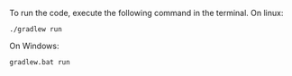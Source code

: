 To run the code, execute the following command in the terminal.
On linux:
```
./gradlew run
```
On Windows:
```
gradlew.bat run
```
